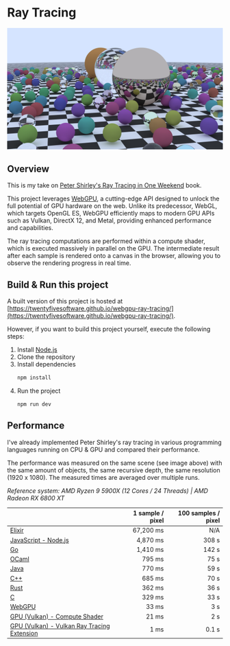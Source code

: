 # Ray Tracing

<img src="https://github.com/TwentyFiveSoftware/ray-tracing-gpu/blob/master/sceneRender.png">

## Overview

This is my take on [Peter Shirley's Ray Tracing in One Weekend](https://github.com/RayTracing/raytracing.github.io) book.

This project leverages [WebGPU](https://www.w3.org/TR/webgpu/), a cutting-edge API designed to unlock the full potential of GPU hardware on the web.
Unlike its predecessor, WebGL, which targets OpenGL ES, WebGPU efficiently maps to modern GPU APIs such as Vulkan, DirectX 12, and Metal, providing enhanced performance and capabilities.

The ray tracing computations are performed within a compute shader, which is executed massively in parallel on the GPU.
The intermediate result after each sample is rendered onto a canvas in the browser, allowing you to observe the rendering progress in real time.


## Build & Run this project

A built version of this project is hosted at [https://twentyfivesoftware.github.io/webgpu-ray-tracing/](https://twentyfivesoftware.github.io/webgpu-ray-tracing/).

However, if you want to build this project yourself, execute the following steps:

1. Install [Node.js](https://nodejs.org/en/download)
2. Clone the repository
3. Install dependencies
   ```sh
   npm install
   ```
4. Run the project
   ```sh
   npm run dev
   ```

## Performance

I've already implemented Peter Shirley's ray tracing in various programming languages running on CPU & GPU and compared their performance.

The performance was measured on the same scene (see image above) with the same amount of objects, the same recursive
depth, the same resolution (1920 x 1080). The measured times are averaged over multiple runs.

*Reference system: AMD Ryzen 9 5900X (12 Cores / 24 Threads) | AMD Radeon RX 6800 XT*

|                                                                                                             | 1 sample / pixel | 100 samples / pixel | 
|-------------------------------------------------------------------------------------------------------------|-----------------:|--------------------:|
| [Elixir](https://github.com/TwentyFiveSoftware/elixir-ray-tracing)                                          |        67,200 ms |                 N/A |
| [JavaScript - Node.js](https://github.com/TwentyFiveSoftware/javascript-ray-tracing)                        |         4,870 ms |               308 s |
| [Go](https://github.com/TwentyFiveSoftware/go-ray-tracing)                                                  |         1,410 ms |               142 s |
| [OCaml](https://github.com/TwentyFiveSoftware/ocaml-ray-tracing)                                            |           795 ms |                75 s |
| [Java](https://github.com/TwentyFiveSoftware/java-ray-tracing)                                              |           770 ms |                59 s |
| [C++](https://github.com/TwentyFiveSoftware/ray-tracing)                                                    |           685 ms |                70 s |
| [Rust](https://github.com/TwentyFiveSoftware/rust-ray-tracing)                                              |           362 ms |                36 s |
| [C](https://github.com/TwentyFiveSoftware/c-ray-tracing)                                                    |           329 ms |                33 s |
| [WebGPU](https://github.com/TwentyFiveSoftware/webgpu-ray-tracing)                                          |            33 ms |                 3 s |
| [GPU (Vulkan) - Compute Shader](https://github.com/TwentyFiveSoftware/ray-tracing-gpu)                      |            21 ms |                 2 s |
| [GPU (Vulkan) - Vulkan Ray Tracing Extension](https://github.com/TwentyFiveSoftware/ray-tracing-gpu-vulkan) |             1 ms |               0.1 s |
